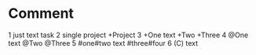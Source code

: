 # Comment
1 just text task
2 single project +Project
3 +One text +Two +Three
4 @One text @Two @Three
5 #one#two text #three#four
6 (C) text